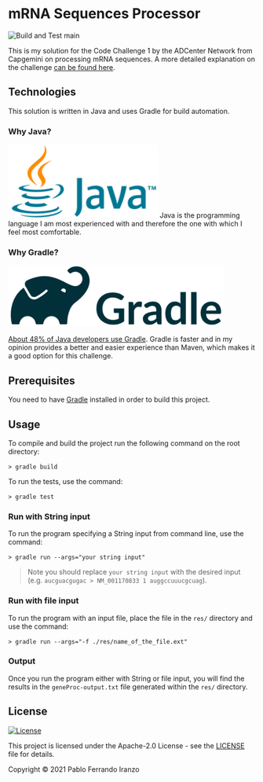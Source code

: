 # mRNA Sequences Processor

![Build and Test main](https://github.com/pabferir/mRNA-Sequences-Processor/actions/workflows/gradle.yml/badge.svg)

This is my solution for the Code Challenge 1 by the ADCenter Network from Capgemini on processing mRNA sequences. A more
detailed explanation on the challenge [can be found here](doc/ADCenter_Network_Code_Challenge_Processing_mRNA_Sequences.pdf).

## Technologies
This solution is written in Java and uses Gradle for build automation.

### Why Java?
<img src="doc/java-logo.png" height="150px"/>
Java is the programming language I am most experienced with and therefore the one with which I feel most comfortable.

### Why Gradle?
<img src="doc/gradle-logo.png" height="125px"/>

[About 48% of Java developers use Gradle](https://www.jetbrains.com/lp/devecosystem-2020/java/). Gradle is faster and in
my opinion provides a better and easier experience than Maven, which makes it a good option for this challenge.

## Prerequisites
You need to have [Gradle](https://gradle.org/install/) installed in order to build this project.

## Usage

To compile and build the project run the following command on the root directory:
```
> gradle build
```
To run the tests, use the command:
```
> gradle test
```

### Run with String input
To run the program specifying a String input from command line, use the command:
```
> gradle run --args="your string input"
```
> Note you should replace `your string input` with the desired input (e.g. `aucguacgugac > NM_001170833 1 auggccuuucgcuag`).

### Run with file input
To run the program with an input file, place the file in the `res/` directory and use the command:
```
> gradle run --args="-f ./res/name_of_the_file.ext"
```

### Output
Once you run the program either with String or file input, you will find the results in the `geneProc-output.txt` file generated within the `res/` directory.

## License

[![License](https://img.shields.io/badge/License-Apache%202.0-blue.svg)](https://opensource.org/licenses/Apache-2.0)

This project is licensed under the Apache-2.0 License - see the [LICENSE](LICENSE) file for details.

Copyright © 2021 Pablo Ferrando Iranzo
